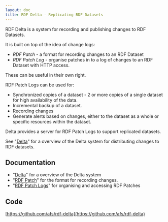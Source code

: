 ```yaml
---
layout: doc
title: RDF Delta - Replicating RDF Datasets
---
```


RDF Delta is a system for recording and publishing changes to RDF
Datasets.

It is built on top of the idea of change logs:

* _RDF Patch_ -  a format for recording changes to an RDF Dataset
* _RDF Patch Log_ - organise patches in to a log of changes
to an RDF Dataset with HTTP access.

These can be useful in their own right.

RDF Patch Logs can be used for:

* Synchronized copies of a dataset - 2 or more copies of a single dataset for high
availability of the data.
* Incremental backup of a dataset.
* Recording changes
* Generate alerts based on changes, either to the dataset as a whole or
specific resources within the dataset.

Delta provides a server for RDF Patch Logs to support replicated
datasets.

See "[Delta](delta.html)" for a overview of the Delta system for
distributing changes to RDF datasets.

## Documentation

* "[Delta](delta.html)" for a overview of the Delta system
* "[RDF Patch](rdf-patch.html)" for the format for recording changes.
* "[RDF Patch Logs](rdf-patch-logs.html)" for organising and accessing RDF Patches

## Code

[https://github.com/afs/rdf-delta](https://github.com/afs/rdf-delta)
